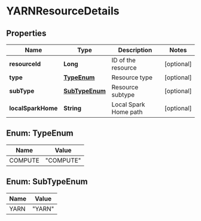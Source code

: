 
# YARNResourceDetails

## Properties
Name | Type | Description | Notes
------------ | ------------- | ------------- | -------------
**resourceId** | **Long** | ID of the resource |  [optional]
**type** | [**TypeEnum**](#TypeEnum) | Resource type |  [optional]
**subType** | [**SubTypeEnum**](#SubTypeEnum) | Resource subtype |  [optional]
**localSparkHome** | **String** | Local Spark Home path |  [optional]


<a name="TypeEnum"></a>
## Enum: TypeEnum
Name | Value
---- | -----
COMPUTE | &quot;COMPUTE&quot;


<a name="SubTypeEnum"></a>
## Enum: SubTypeEnum
Name | Value
---- | -----
YARN | &quot;YARN&quot;



